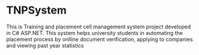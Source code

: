 # TNPSystem
This is Training and placement cell management system project developed in C# ASP.NET. This system helps university students in automating the placement process by onlline document verification, applying to companies and viewing past year statistics
